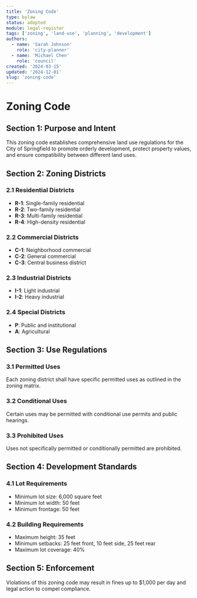 ```yaml
---
title: 'Zoning Code'
type: bylaw
status: adopted
module: legal-register
tags: ['zoning', 'land-use', 'planning', 'development']
authors:
  - name: 'Sarah Johnson'
    role: 'city-planner'
  - name: 'Michael Chen'
    role: 'council'
created: '2024-03-15'
updated: '2024-12-01'
slug: 'zoning-code'
---
```


# Zoning Code

## Section 1: Purpose and Intent

This zoning code establishes comprehensive land use regulations for the City of
Springfield to promote orderly development, protect property values, and ensure
compatibility between different land uses.

## Section 2: Zoning Districts

### 2.1 Residential Districts

- **R-1**: Single-family residential
- **R-2**: Two-family residential
- **R-3**: Multi-family residential
- **R-4**: High-density residential

### 2.2 Commercial Districts

- **C-1**: Neighborhood commercial
- **C-2**: General commercial
- **C-3**: Central business district

### 2.3 Industrial Districts

- **I-1**: Light industrial
- **I-2**: Heavy industrial

### 2.4 Special Districts

- **P**: Public and institutional
- **A**: Agricultural

## Section 3: Use Regulations

### 3.1 Permitted Uses

Each zoning district shall have specific permitted uses as outlined in the
zoning matrix.

### 3.2 Conditional Uses

Certain uses may be permitted with conditional use permits and public hearings.

### 3.3 Prohibited Uses

Uses not specifically permitted or conditionally permitted are prohibited.

## Section 4: Development Standards

### 4.1 Lot Requirements

- Minimum lot size: 6,000 square feet
- Minimum lot width: 50 feet
- Minimum frontage: 50 feet

### 4.2 Building Requirements

- Maximum height: 35 feet
- Minimum setbacks: 25 feet front, 10 feet side, 25 feet rear
- Maximum lot coverage: 40%

## Section 5: Enforcement

Violations of this zoning code may result in fines up to $1,000 per day and
legal action to compel compliance.

